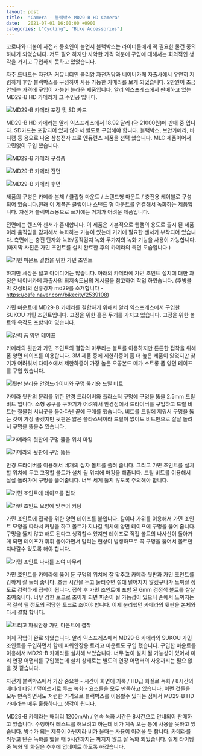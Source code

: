 ```yaml
---
layout: post
title:  "Camera - 블랙박스 MD29-B HD Camera"
date:   2021-07-01 16:00:00 +0900
categories: ["Cycling", "Bike Accessories"]
---
```

코로나와 더불어 자전거 동호인이 늘면서 블랙박스는 라이더들에게 꼭 필요한 물건 중의 하나가 되었습니다. 저도 필요 하지만 사악한 가격 덕분에 구입에 대해서는 회의적인 생각을 가지고 구입하지 못하고 있었습니다.



자주 드나드는 자전거 커뮤니티인 클리앙 자전거당과 네이버카페 자출사에서 우연히 저렴하게 후방 블랙박스를 구성하여 사용 가능한 카메라를 보게 되었습니다. 2만원이 조금 안되는 가격에 구입이 가능한 놀라운 제품입니다.  알리 익스프레스에서 판매하고 있는 MD29-B HD 카메라가 그 주인공 입니다.



![MD29-B 카메라 포장 및 SD 카드](https://img1.daumcdn.net/thumb/R1280x0/?scode=mtistory2&fname=https%3A%2F%2Fblog.kakaocdn.net%2Fdn%2FbcBG39%2FbtrvEGrKkdC%2F28zvZCdkdW7eUxEPxKZoa0%2Fimg.jpg)



MD29-B HD 카메라는 알리 익스프레스에서 18.92 달러 (약 21000원)에 판매 중 입니다. SD카드는 포함되어 있지 않아서 별도로 구입해야 합니다. 블랙박스, 보안카메라, 바디캠 등 용으로 나온 삼성전자 프로 엔듀런스 제품을 선택 했습니다. MLC 제품이어서 고민없이 구입 했습니다.



![MD29-B 카메라 구성품](https://img1.daumcdn.net/thumb/R1280x0/?scode=mtistory2&fname=https%3A%2F%2Fblog.kakaocdn.net%2Fdn%2FdjG5eZ%2FbtrvIx7Vl7t%2FZXErhSfoY8pcHxUvmBVSm0%2Fimg.jpg)

![MD29-B 카메라 전면](https://img1.daumcdn.net/thumb/R1280x0/?scode=mtistory2&fname=https%3A%2F%2Fblog.kakaocdn.net%2Fdn%2FQBvPR%2FbtrvFe8MDPq%2FiuWDaLCL28CIXqVTJnCuc0%2Fimg.jpg)

![MD29-B 카메라 후면](https://img1.daumcdn.net/thumb/R1280x0/?scode=mtistory2&fname=https%3A%2F%2Fblog.kakaocdn.net%2Fdn%2Fbzd7zz%2Fbtrvyij2DWJ%2FqzKqnF1md0btkRfYo6gV1K%2Fimg.jpg)



제품의 구성은 카메라 본체 / 클립형 마운트 / 스탠드형 마운트 / 충전용 케이블로 구성되어 있습니다.원래 이 제품은 클립이나 스탠드 형 마운트를 연결해서 녹화하는 제품입니다. 자전거 블랙박스용으로 쓰기에는 거치가 어려운 제품입니다. 



전면에는 렌즈와 센서가 존재합니다. 이 제품은 기본적으로 웹캠의 용도로 출시 된 제품이라 움직임을 감지해서 녹화하는 기능이 있는데 거기에 필요한 센서가 부착되어 있습니다. 측면에는 충전 단자와 녹화/동작감지 녹화 두가지의 녹화 기능을 사용이 가능합니다. (마지막 사진은 가민 조인트를 설치 완료한 후의 카메라의 측면 모습입니다.)



![가민 마운트 결함을 위한 가민 조인트](https://img1.daumcdn.net/thumb/R1280x0/?scode=mtistory2&fname=https%3A%2F%2Fblog.kakaocdn.net%2Fdn%2FbWqF19%2FbtrvHiv3A8D%2FtX4hMWEB8DVLrvplb9LEKK%2Fimg.jpg)



하지만 세상은 넓고 아이디어는 많습니다. 아래의 카메라에 가민 조인트 설치에 대한 과정은 네이버카페 자출사의 최저속도님의 게시물을 참고하여 작업 하였습니다. (후방블박 갓성비의 신흥강자 md29를 소개합니다 - https://cafe.naver.com/bikecity/2539108)



가민 마운트에 MD29-B 카메라를 결합하기 위해서 알리 익스프레스에서 구입한 SUKOU 가민 조인트입니다. 고정을 위한 홀은 두개를 가지고 있습니다. 고정을 위한 볼트와 육각도 포함되어 있습니다.



![강력 폼 양면 테이프](https://img1.daumcdn.net/thumb/R1280x0/?scode=mtistory2&fname=https%3A%2F%2Fblog.kakaocdn.net%2Fdn%2Fbffwnu%2FbtrvJ9kWwwM%2FTDFjgOVR0UPdn7Q06Y018k%2Fimg.jpg)



카메라의 뒷판과 가민 조인트의 결합의 마무리는 볼트를 이용하지만 튼튼한 접착을 위해 폼 양면 테이프를 이용합니다. 3M 제품 중에 제한하중이 좀 더 높은 제품이 있었지만 찾기가 어려워서 다이소에서 제한하중이 가장 높은 오공본드 메가 스트롱 폼 양면 테이프를 구입 했습니다.



![뒷판 분리용 안경드라이버와 구멍 뚫기용 드릴 비트](https://img1.daumcdn.net/thumb/R1280x0/?scode=mtistory2&fname=https%3A%2F%2Fblog.kakaocdn.net%2Fdn%2FSP0YR%2FbtrvJxNgwz5%2FlUYuyJ9nWr0HMiVbR1jonk%2Fimg.jpg)



카메라 뒷판의 분리를 위한 안경 드라이버와 플라스틱 구멍에 구멍을 뚫을 2.5mm 드릴 비트 입니다. 소형 공구를 구하기가 어려워서 안경점에서 드라이버를 구입하고 드릴 비트는 철물점 서너곳을 돌아다닌 끝에 구매를 했습니다. 비트를 드릴에 끼워서 구멍을 뚫는 것이 가장 좋겠지만 뒷판은 얇은 플라스틱이라 드릴이 없이도 비트만으로 살살 돌려서 구멍을 뚫을수 있습니다.



![카메라의 뒷판에 구멍 뚫을 위치 마킹](https://img1.daumcdn.net/thumb/R1280x0/?scode=mtistory2&fname=https%3A%2F%2Fblog.kakaocdn.net%2Fdn%2FdXIfI7%2FbtrvIzLr7ss%2FDUd1uRFbtx00hKUurspMDK%2Fimg.jpg)

![카메라의 뒷판에 구멍 뚫음](https://img1.daumcdn.net/thumb/R1280x0/?scode=mtistory2&fname=https%3A%2F%2Fblog.kakaocdn.net%2Fdn%2Ftal4T%2FbtrvygmeAsn%2FC5O4SvNkZNDWiyNueVvBb1%2Fimg.jpg)



안경 드라이버를 이용해서 네개의 십자 볼트를 풀러 줍니다. 그리고 가민 조인트를 설치 할 위치에 두고 고정할 볼트가 설치 될 위치에 마킹을 해줍니다. 드릴 비트를 이용해서 살살 돌려가며 구멍을 뚫어줍니다. 너무 세게 뚫지 않도록 주의해야 합니다.



![가민 조인트에 테이프를 접착](https://img1.daumcdn.net/thumb/R1280x0/?scode=mtistory2&fname=https%3A%2F%2Fblog.kakaocdn.net%2Fdn%2Fbix91w%2FbtrvEGk0Slt%2Ff9Na2nxSQD0G8qUjmKvGK1%2Fimg.jpg)

![가민 조인트 모양에 맞추어 커팅](https://img1.daumcdn.net/thumb/R1280x0/?scode=mtistory2&fname=https%3A%2F%2Fblog.kakaocdn.net%2Fdn%2FbfTZ4j%2FbtrvJ8l2ty2%2FUvOY42yzAjPgfHtKiqgzkk%2Fimg.jpg)



가민 조인트에 접착을 위한 양면 테이프를 붙입니다. 칼이나 가위를 이용해서 가민 조인트 모양을 따라서 커팅을 하고 볼트가 지나갈 위치에 양면 테이프에 구멍을 뚫어 줍니다. 구멍을 뚫지 않고 해도 된다고 생각할수 있지만 테이프로 직접 볼트의 나사산이 돌아가게 되면 테이프가 휘휘 돌아가면서 말리는 현상이 발생하므로 꼭 구멍을 뚫어서 볼트만 지나갈수 있도록 해야 합니다.



![가민 조인트 나사를 조여 마무리](https://img1.daumcdn.net/thumb/R1280x0/?scode=mtistory2&fname=https%3A%2F%2Fblog.kakaocdn.net%2Fdn%2F9Dwxp%2FbtrvF4EO2Pv%2F48CTAaH3u5PTBTMpZ4ADn1%2Fimg.jpg)



가민 조인트를 카메라에 뚫어 둔 구멍의 위치에 잘 맞추고 카메라 뒷판과 가민 조인트를 강하게 잘 눌러 줍니다. 조금 시간을 두고 눌러주면 절대 떨어지지 않겠구나가 느껴질 정도로 강력하게 접착이 됩니다. 접착 후 가민 조인트에 포함 된 6mm 검정색 볼트를 살살 조여줍니다. 너무 강한 토크로 조이게 되면 파손이 될 가능성이 있으니 손에서 느껴지는 딱 결착 될 정도의 적당한 토크로 조여야 합니다. 이제 분리했던 카메라의 뒷판을 본체와 다시 결합 합니다.



![트리고 파워안장 가민 마운트에 결착](https://img1.daumcdn.net/thumb/R1280x0/?scode=mtistory2&fname=https%3A%2F%2Fblog.kakaocdn.net%2Fdn%2Fk0W66%2FbtrvF3614DQ%2FLPuyluZXtrJqKQItcU43FK%2Fimg.jpg)



이제 작업이 완료 되었습니다. 알리 익스프레스에서 MD29-B 카메라와 SUKOU 가민 조인트를 구입하면서 함께 파워안장용 트리고 마운트도 구입 했습니다. 구입한 마운트를 이용해서 MD29-B 카메라를 설치해 보았습니다. 너무 높이 설치 될 가능성이 있어서 미리 연장 어댑터를 구입했는데 설치 상태로는 별도의 연장 어댑터의 사용까지는 필요 없을 것 같습니다.



자전거 블랙박스에서 가장 중요한 - 시간이 화면에 기록 / HD급 화질로 녹화 / 8시간의 배터리 타임 / 덮어쓰기로 루프 녹화 - 요소들을 모두 만족하고 있습니다. 이런 것들을 모두 만족하면서도 저렴한 가격으로 블랙박스를 이용할수 있다는 점에서 MD29-B HD 카메라는 매우 훌륭하다고 생각이 됩니다.



MD29-B 카메라는 배터리 1200mAh / 연속 녹화 시간은 8시간으로 안내되어 판매하고 있습니다. 주행하며 테스트를 해보려고 하는데 비가 계속 오는 통에 사용을 못하고 있습니다. 방수가 되는 제품이 아닌지라 비가 올때는 사용이 어려울 듯 합니다. 카메라를 켜두고 단순 녹화를 했을 때 5시간까지는 꺼지지 않고 잘 녹화 되었습니다. 실제 라이딩 중 녹화 및 화질은 추후에 업데이트 하도록 하겠습니다.

